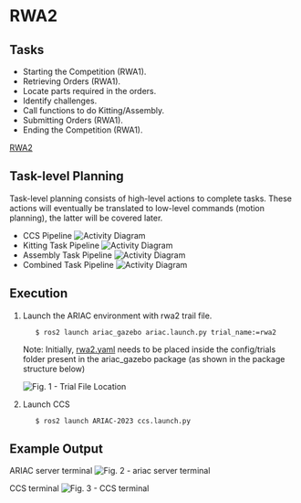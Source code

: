 # RWA2

## Tasks 
- Starting the Competition (RWA1).
- Retrieving Orders (RWA1).
- Locate parts required in the orders.
- Identify challenges.
- Call functions to do Kitting/Assembly.
- Submitting Orders (RWA1).
- Ending the Competition (RWA1).

[RWA2](RWA2/RWA2_ENPM663_SPRING2023.pdf)

## Task-level Planning
Task-level planning consists of high-level actions to complete tasks. These actions will eventually be translated to low-level commands (motion planning), the latter will be covered later.

- CCS Pipeline
![Activity Diagram](RWA2/imgs/ccs.png)
- Kitting Task Pipeline
![Activity Diagram](RWA2/imgs/kitting.png)
- Assembly Task Pipeline
![Activity Diagram](RWA2/imgs/assembly.png)
- Combined Task Pipeline
![Activity Diagram](RWA2/imgs/combined.png)

## Execution

1. Launch the ARIAC environment with rwa2 trail file.

    ```
       $ ros2 launch ariac_gazebo ariac.launch.py trial_name:=rwa2
    ```

    Note: Initially, [rwa2.yaml](RWA2/rwa2.yaml) needs to be placed inside the config/trials folder present in the ariac_gazebo package (as shown in the package structure below)

    ![Fig. 1 - Trial File Location](RWA2/imgs/pkg_struct.png)


3. Launch CCS

    ```
       $ ros2 launch ARIAC-2023 ccs.launch.py
    ```

## Example Output
ARIAC server terminal
![Fig. 2 - ariac server terminal](RWA1/imgs/sample_output1.png)

CCS terminal
![Fig. 3 - CCS terminal](RWA1/imgs/sample_output2.png)


